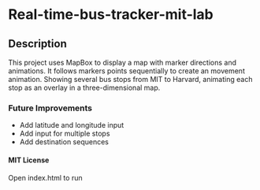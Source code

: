 # Real-time-bus-tracker-mit-lab
## Description
This project uses MapBox to display a map with marker directions and animations. It follows markers points sequentially to create an movement animation. Showing several bus stops from MIT to Harvard, animating each stop as an overlay in a three-dimensional map.
### Future Improvements
* Add latitude and longitude input
* Add input for multiple stops 
* Add destination sequences 
#### MIT License
Open index.html to run
